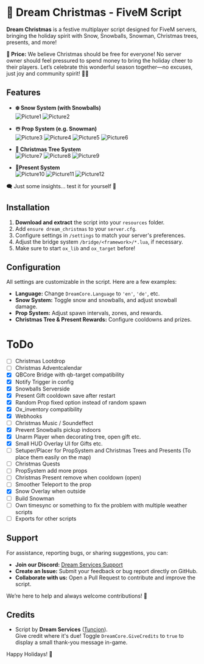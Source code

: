# 🎄 Dream Christmas - FiveM Script

**Dream Christmas** is a festive multiplayer script designed for FiveM servers, bringing the holiday spirit with Snow, Snowballs, Snowman, Christmas trees, presents, and more!

**💸 Price:** We believe Christmas should be free for everyone! No server owner should feel pressured to spend money to bring the holiday cheer to their players. Let’s celebrate this wonderful season together—no excuses, just joy and community spirit! 🎅🎄  

## Features
- **❄️ Snow System (with Snowballs)**\
    ![Picture1](https://i.imgur.com/DhPLtgV.png)
    ![Picture2](https://i.imgur.com/QqoCi59.gif)

- **☃️ Prop System (e.g. Snowman)**\
    ![Picture3](https://i.imgur.com/eyWSXka.gif)
    ![Picture4](https://i.imgur.com/kjxVuej.gif)
    ![Picture5](https://i.imgur.com/PA6TtBA.png)
    ![Picture6](https://i.imgur.com/io4wLq1.png)

- **🎄 Christmas Tree System**\
    ![Picture7](https://i.imgur.com/TVEFAlQ.gif)
    ![Picture8](https://i.imgur.com/JO3KYrz.png)
    ![Picture9](https://i.imgur.com/QvV8h6y.gif)

- **🎁Present System**\
    ![Picture10](https://i.imgur.com/ttkKvup.gif)
    ![Picture11](https://i.imgur.com/DyD6075.gif)
    ![Picture12](https://i.imgur.com/MZxq7ub.gif)

🗨️ Just some insights... test it for yourself 🎅

## Installation
1. **Download and extract** the script into your `resources` folder.
2. Add `ensure dream_christmas` to your `server.cfg`.
3. Configure settings in `/settings` to match your server's preferences.
4. Adjust the bridge system `/bridge/<framework>/*.lua`, if necessary.
5. Make sure to start `ox_lib` and `ox_target` before!

## Configuration
All settings are customizable in the script. Here are a few examples:
- **Language:** Change `DreamCore.Language` to `'en'`, `'de'`, etc.
- **Snow System:** Toggle snow and snowballs, and adjust snowball damage.
- **Prop System:** Adjust spawn intervals, zones, and rewards.
- **Christmas Tree & Present Rewards:** Configure cooldowns and prizes.

# ToDo
- [ ] Christmas Lootdrop
- [ ] Christmas Adventcalendar
- [x] QBCore Bridge with qb-target compatibility
- [x] Notify Trigger in config
- [x] Snowballs Serverside
- [x] Present Gift cooldown save after restart
- [x] Random Prop fixed option instead of random spawn
- [x] Ox_inventory compatibility
- [x] Webhooks
- [ ] Christmas Music / Soundeffect
- [x] Prevent Snowballs pickup indoors
- [x] Unarm Player when decorating tree, open gift etc.
- [x] Small HUD Overlay UI for Gifts etc.
- [ ] Setuper/Placer for PropSystem and Christmas Trees and Presents (To place them easily on the map)
- [ ] Christmas Quests
- [ ] PropSystem add more props
- [ ] Christmas Present remove when cooldown (open)
- [ ] Smoother Teleport to the prop
- [x] Snow Overlay when outside 
- [ ] Build Snowman
- [ ] Own timesync or something to fix the problem with multiple weather scripts
- [ ] Exports for other scripts

## Support 
For assistance, reporting bugs, or sharing suggestions, you can:  
- **Join our Discord:** [Dream Services Support](https://discord.gg/zppUXj4JRm)  
- **Create an Issue:** Submit your feedback or bug report directly on GitHub.  
- **Collaborate with us:** Open a Pull Request to contribute and improve the script.  

We’re here to help and always welcome contributions! 🚀

## Credits
- Script by **Dream Services** ([Tuncion](https://github.com/Tuncion)).  
  Give credit where it's due! Toggle `DreamCore.GiveCredits` to `true` to display a small thank-you message in-game. 

Happy Holidays! 🎅
